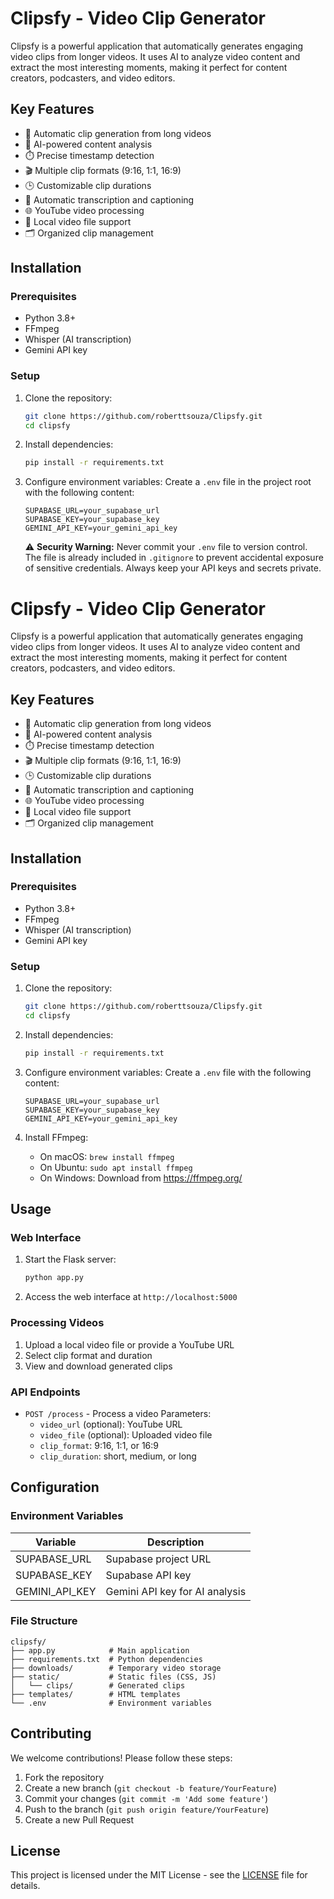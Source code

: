 # Clipsfy - Video Clip Generator

Clipsfy is a powerful application that automatically generates engaging video clips from longer videos. It uses AI to analyze video content and extract the most interesting moments, making it perfect for content creators, podcasters, and video editors.

## Key Features

- 🎥 Automatic clip generation from long videos
- 🤖 AI-powered content analysis
- ⏱️ Precise timestamp detection
- 🎬 Multiple clip formats (9:16, 1:1, 16:9)
- 🕒 Customizable clip durations
- 📝 Automatic transcription and captioning
- 🌐 YouTube video processing
- 💾 Local video file support
- 🗂️ Organized clip management

## Installation

### Prerequisites
- Python 3.8+
- FFmpeg
- Whisper (AI transcription)
- Gemini API key

### Setup

1. Clone the repository:
   ```bash
   git clone https://github.com/roberttsouza/Clipsfy.git
   cd clipsfy
   ```

2. Install dependencies:
   ```bash
   pip install -r requirements.txt
   ```

3. Configure environment variables:
   Create a `.env` file in the project root with the following content:
   ```
   SUPABASE_URL=your_supabase_url
   SUPABASE_KEY=your_supabase_key
   GEMINI_API_KEY=your_gemini_api_key
   ```

   ⚠️ **Security Warning:** Never commit your `.env` file to version control. The file is already included in `.gitignore` to prevent accidental exposure of sensitive credentials. Always keep your API keys and secrets private.
# Clipsfy - Video Clip Generator

Clipsfy is a powerful application that automatically generates engaging video clips from longer videos. It uses AI to analyze video content and extract the most interesting moments, making it perfect for content creators, podcasters, and video editors.

## Key Features

- 🎥 Automatic clip generation from long videos
- 🤖 AI-powered content analysis
- ⏱️ Precise timestamp detection
- 🎬 Multiple clip formats (9:16, 1:1, 16:9)
- 🕒 Customizable clip durations
- 📝 Automatic transcription and captioning
- 🌐 YouTube video processing
- 💾 Local video file support
- 🗂️ Organized clip management

## Installation

### Prerequisites
- Python 3.8+
- FFmpeg
- Whisper (AI transcription)
- Gemini API key

### Setup

1. Clone the repository:
   ```bash
   git clone https://github.com/roberttsouza/Clipsfy.git
   cd clipsfy
   ```

2. Install dependencies:
   ```bash
   pip install -r requirements.txt
   ```

3. Configure environment variables:
   Create a `.env` file with the following content:
   ```
   SUPABASE_URL=your_supabase_url
   SUPABASE_KEY=your_supabase_key
   GEMINI_API_KEY=your_gemini_api_key
   ```

4. Install FFmpeg:
   - On macOS: `brew install ffmpeg`
   - On Ubuntu: `sudo apt install ffmpeg`
   - On Windows: Download from https://ffmpeg.org/

## Usage

### Web Interface
1. Start the Flask server:
   ```bash
   python app.py
   ```
2. Access the web interface at `http://localhost:5000`

### Processing Videos
1. Upload a local video file or provide a YouTube URL
2. Select clip format and duration
3. View and download generated clips

### API Endpoints
- `POST /process` - Process a video
  Parameters:
  - `video_url` (optional): YouTube URL
  - `video_file` (optional): Uploaded video file
  - `clip_format`: 9:16, 1:1, or 16:9
  - `clip_duration`: short, medium, or long

## Configuration

### Environment Variables
| Variable         | Description                          |
|------------------|--------------------------------------|
| SUPABASE_URL     | Supabase project URL                 |
| SUPABASE_KEY     | Supabase API key                     |
| GEMINI_API_KEY   | Gemini API key for AI analysis       |

### File Structure
```
clipsfy/
├── app.py            # Main application
├── requirements.txt  # Python dependencies
├── downloads/        # Temporary video storage
├── static/           # Static files (CSS, JS)
│   └── clips/        # Generated clips
├── templates/        # HTML templates
└── .env              # Environment variables
```

## Contributing

We welcome contributions! Please follow these steps:

1. Fork the repository
2. Create a new branch (`git checkout -b feature/YourFeature`)
3. Commit your changes (`git commit -m 'Add some feature'`)
4. Push to the branch (`git push origin feature/YourFeature`)
5. Create a new Pull Request

## License

This project is licensed under the MIT License - see the [LICENSE](LICENSE) file for details.
